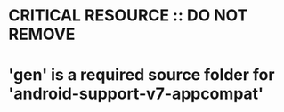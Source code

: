 #
# CRITICAL RESOURCE :: DO NOT REMOVE
# 
# 'gen'  is a required source folder for 'android-support-v7-appcompat'
#